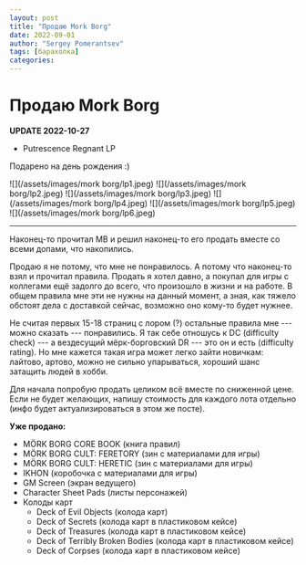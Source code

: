 ```yaml
---
layout: post
title: "Продаю Mork Borg"
date: 2022-09-01
author: "Sergey Pomerantsev"
tags: [барахолка]
categories:
---
```


# Продаю Mork Borg

**UPDATE 2022-10-27**

- Putrescence Regnant LP 

Подарено на день рождения :)

![](/assets/images/mork borg/lp1.jpeg)
![](/assets/images/mork borg/lp2.jpeg)
![](/assets/images/mork borg/lp3.jpeg)
![](/assets/images/mork borg/lp4.jpeg)
![](/assets/images/mork borg/lp5.jpeg)
![](/assets/images/mork borg/lp6.jpeg)

---

Наконец-то прочитал MB и решил наконец-то его продать вместе со всеми допами, что накопились.

Продаю я не потому, что мне не понравилось.
А потому что наконец-то взял и прочитал правила.
Продать я хотел давно, а покупал для игры с коллегами ещё задолго до всего, что произошло в жизни и на работе.
В общем правила мне эти не нужны на данный момент, а зная, как тяжело обстоят дела с доставкой сейчас, возможно оно кому-то будет нужнее.

Не считая первых 15-18 страниц с лором (?) остальные правила мне --- можно сказать --- понравились.
Я так себе отношусь к DC (difficulty check) --- а вездесущий мёрк-борговский DR --- это он и есть (difficulty rating).
Но мне кажется такая игра может легко зайти новичкам: лайтово, артово, можно не сильно упарываться, хороший шанс затащить людей в хобби.

Для начала попробую продать целиком всё вместе по сниженной цене. Если не будет желающих, напишу стоимость для каждого лота отдельно (инфо будет актуализироваться в этом же посте).

**Уже продано:**

- MÖRK BORG CORE BOOK (книга правил)
- MÖRK BORG CULT: FERETORY (зин с материалами для игры)
- MÖRK BORG CULT: HERETIC (зин с материалами для игры)
- IKHON (коробочка с материалами для игры)
- GM Screen (экран ведущего)
- Character Sheet Pads (листы персонажей)
- Колоды карт
	- Deck of Evil Objects (колода карт)
	- Deck of Secrets (колода карт в пластиковом кейсе)
	- Deck of Treasures (колода карт в пластиковом кейсе)
	- Deck of Terribly Broken Bodies (колода карт в пластиковом кейсе)
	- Deck of Corpses (колода карт в пластиковом кейсе)
